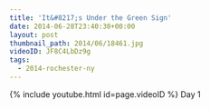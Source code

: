 ```yaml
---
title: 'It&#8217;s Under the Green Sign'
date: 2014-06-28T23:40:30+00:00
layout: post
thumbnail_path: 2014/06/18461.jpg
videoID: JF8C4LbDz9g
tags:
  - 2014-rochester-ny
---
```

{% include youtube.html id=page.videoID %}
Day 1